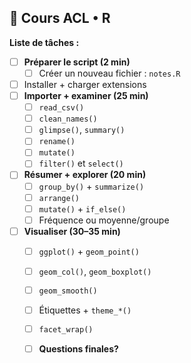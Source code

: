 ## 🧪 Cours ACL • R

**Liste de tâches :**

- [ ] **Préparer le script (2 min)**
  - [ ] Créer un nouveau fichier : `notes.R`
- [ ] Installer + charger extensions
- [ ] **Importer + examiner (25 min)**
  - [ ] `read_csv()`
  - [ ] `clean_names()`
  - [ ] `glimpse()`, `summary()`
  - [ ] `rename()`
  - [ ] `mutate()`
  - [ ] `filter()` et `select()`

- [ ] **Résumer + explorer (20 min)**
  - [ ] `group_by()` + `summarize()`
  - [ ] `arrange()`
  - [ ] `mutate()` + `if_else()`
  - [ ] Fréquence ou moyenne/groupe

- [ ] **Visualiser (30–35 min)**
  - [ ] `ggplot()` + `geom_point()`
  - [ ] `geom_col()`, `geom_boxplot()`
  - [ ] `geom_smooth()`
  - [ ] Étiquettes + `theme_*()`
  - [ ] `facet_wrap()`

  - [ ] **Questions finales?**
